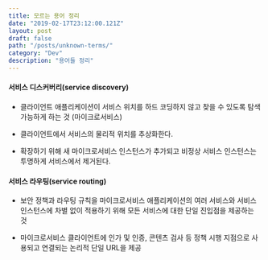 ```yaml
---
title: 모르는 용어 정리
date: "2019-02-17T23:12:00.121Z"
layout: post
draft: false
path: "/posts/unknown-terms/"
category: "Dev"
description: "용어들 정리"
---
```


#### 서비스 디스커버리(service discovery)
- 클라이언트 애플리케이션이 서비스 위치를 하드 코딩하지 않고 찾을 수 있도록 탐색 가능하게 하는 것 (마이크로서비스)

- 클라이언트에서 서비스의 물리적 위치를 추상화한다.

- 확장하기 위해 새 마이크로서비스 인스턴스가 추가되고 비정상 서비스 인스턴스는 투명하게 서비스에서 제거된다.

#### 서비스 라우팅(service routing)
- 보안 정책과 라우팅 규칙을 마이크로서비스 애플리케이션의 여러 서비스와 서비스 인스턴스에 차별 없이 적용하기 위해 모든 서비스에 대한 단일 진입점을 제공하는 것

- 마이크로서비스 클라이언트에 인가 및 인증, 콘텐츠 검사 등 정책 시행 지점으로 사용되고 연결되는 논리적 단일 URL을 제공